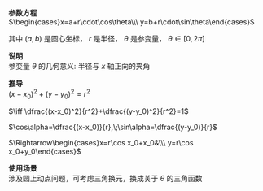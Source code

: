 **参数方程**  
$\begin{cases}x=a+r\cdot\cos\theta\\\ y=b+r\cdot\sin\theta\end{cases}$  
  
其中 $(a,b)$ 是圆心坐标， $r$ 是半径， $\theta$ 是参变量， $\theta\in[0,2\pi]$  
  
**说明**  
参变量 $\theta$ 的几何意义: 半径与 $x$ 轴正向的夹角  
  
**推导**  
$(x-x_0)^2+(y-y_0)^2=r^2$  
  
$\iff \dfrac{(x-x_0)^2}{r^2}+\dfrac{(y-y_0)^2}{r^2}=1$  
  
$\cos\alpha=\dfrac{(x-x_0)}{r},\;\sin\alpha=\dfrac{(y-y_0)}{r}$  
  
$\Rightarrow\begin{cases}x=r\cos x_0+x_0&\\\ y=r\cos x_0+y_0\end{cases}$  
  
**使用场景**  
涉及圆上动点问题，可考虑三角换元，换成关于 $\theta$ 的三角函数  
